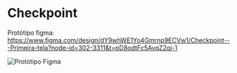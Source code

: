 # Checkpoint

Protótipo figma: https://www.figma.com/design/dY9whWE1Yo4Gmrnp9ECVw1/Checkpoint---Primeira-tela?node-id=302-3311&t=pD8odtFc5AvqZ2qj-1

![Protótipo Figma](assets/img/Figma.png)
